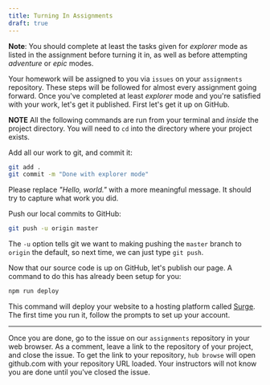 ```yaml
---
title: Turning In Assignments
draft: true
---
```


**Note**: You should complete at least the tasks given for _explorer_ mode as listed in the assignment before turning
it in, as well as before attempting _adventure_ or _epic_ modes.

Your homework will be assigned to you via `issues` on your `assignments` repository. These steps will be followed for
almost every assignment going forward. Once you've completed at least _explorer_ mode and you're satisfied with your
work, let's get it published. First let's get it up on GitHub.

**NOTE** All the following commands are run from your terminal and _inside_ the project directory. You will need
to `cd` into the directory where your project exists.

Add all our work to git, and commit it:

```sh
git add .
git commit -m "Done with explorer mode"
```

Please replace _"Hello, world."_ with a more meaningful message. It should try to capture what work you did.

Push our local commits to GitHub:

```sh
git push -u origin master
```

The `-u` option tells git we want to making pushing the `master` branch to `origin` the default, so next time, we can
just type `git push`.

Now that our source code is up on GitHub, let's publish our page. A command to do this has already been setup for you:

```sh
npm run deploy
```

This command will deploy your website to a hosting platform called [Surge](http://surge.sh/). The first time you run it,
follow the prompts to set up your account.

---

Once you are done, go to the issue on our `assignments` repository in your web browser. As a comment, leave a link
to the repository of your project, and close the issue. To get the link to your repository, `hub browse` will open github.com
with your repository URL loaded. Your instructors will not know you are done until you've closed the issue.
